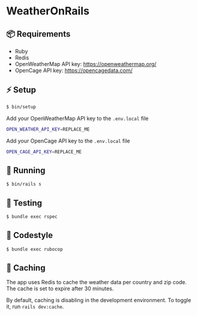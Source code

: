 # WeatherOnRails

## 📦 Requirements

- Ruby
- Redis
- OpenWeatherMap API key: https://openweathermap.org/
- OpenCage API key: https://opencagedata.com/

## ⚡️ Setup

```bash
$ bin/setup
```

Add your OpenWeatherMap API key to the `.env.local` file

```bash
OPEN_WEATHER_API_KEY=REPLACE_ME
```

Add your OpenCage API key to the `.env.local` file

```bash
OPEN_CAGE_API_KEY=REPLACE_ME
```

## 🚀 Running

```bash
$ bin/rails s
```

## 🧪 Testing

```bash
$ bundle exec rspec
```

## 📝 Codestyle

```bash
$ bundle exec rubocop
```

## 💽 Caching

The app uses Redis to cache the weather data per country and zip code. The cache is set to expire after 30 minutes.

By default, caching is disabling in the development environment. To toggle it, run `rails dev:cache`.
